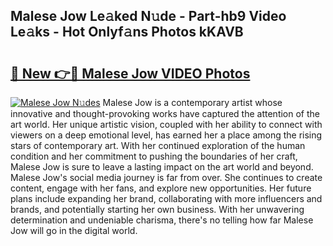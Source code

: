 ## Malese Jow Le𝚊ked N𝚞de - Part-hb9 Video Le𝚊ks - Hot Onlyf𝚊ns Photos kKAVB

# <h2><a href="http://ab25955.deff.icu/?id=Malese+Jow">🔗 New 👉🔴 Malese Jow VIDEO Photos</a></h2>

[![Malese Jow N𝚞des](https://i.imgur.com/rIISA9y.gif)](http://ab25955.deff.icu/?id=Malese+Jow)
Malese Jow is a contemporary artist whose innovative and thought-provoking works have captured the attention of the art world. Her unique artistic vision, coupled with her ability to connect with viewers on a deep emotional level, has earned her a place among the rising stars of contemporary art. With her continued exploration of the human condition and her commitment to pushing the boundaries of her craft, Malese Jow is sure to leave a lasting impact on the art world and beyond. Malese Jow's social media journey is far from over. She continues to create content, engage with her fans, and explore new opportunities. Her future plans include expanding her brand, collaborating with more influencers and brands, and potentially starting her own business. With her unwavering determination and undeniable charisma, there's no telling how far Malese Jow will go in the digital world.
